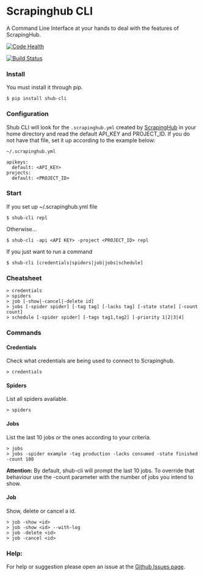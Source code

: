 # Scrapinghub CLI

A Command Line Interface at your hands to deal with the features of ScrapingHub.

[![Code Health](https://landscape.io/github/victormartinez/shub_cli/master/landscape.svg?style=flat)](https://landscape.io/github/victormartinez/shub_cli/master)


[![Build Status](https://travis-ci.org/victormartinez/shub_cli.svg?branch=master)](https://travis-ci.org/victormartinez/shub_cli)

### Install
You must install it through pip.

```
$ pip install shub-cli
```

### Configuration
Shub CLI will look for the `.scrapinghub.yml` created by [ScrapingHub](https://doc.scrapinghub.com/shub.html?highlight=yml#quickstart) in your home directory and read the default API_KEY and PROJECT_ID.
If you do not have that file, set it up according to the example below:

```
~/.scrapinghub.yml

apikeys:
  default: <API_KEY>
projects:
  default: <PROJECT_ID>
```

### Start

If you set up ~/.scrapinghub.yml file
```
$ shub-cli repl
```

Otherwise...
```
$ shub-cli -api <API KEY> -project <PROJECT_ID> repl
```

If you just want to run a command
```
$ shub-cli [credentials|spiders|job|jobs|schedule]
```


### Cheatsheet

```
> credentials
> spiders
> job [-show|-cancel|-delete id]
> jobs [-spider spider] [-tag tag] [-lacks tag] [-state state] [-count count]
> schedule [-spider spider] [-tags tag1,tag2] [-priority 1|2|3|4]
```


### Commands

#### Credentials

Check what credentials are being used to connect to Scrapinghub.
```
> credentials
```


#### Spiders
List all spiders available.
```
> spiders
```


#### Jobs

List the last 10 jobs or the ones according to your criteria.
```
> jobs
> jobs -spider example -tag production -lacks consumed -state finished -count 100
```

**Attention:** By default, shub-cli will prompt the last 10 jobs. To override that behaviour use the -count parameter with the number of jobs you intend to show.

#### Job

Show, delete or cancel a id.
```
> job -show <id>
> job -show <id> --with-log
> job -delete <id>
> job -cancel <id>
```


### Help:
For help or suggestion please open an issue at the [Github Issues page](https://github.com/victormartinez/shub_cli/issues).
